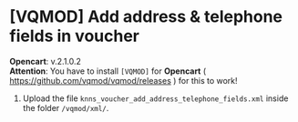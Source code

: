 # [VQMOD] Add address &amp; telephone fields in voucher

**Opencart**: v.2.1.0.2  
**Attention**: You have to install `[VQMOD]` for **Opencart** ( https://github.com/vqmod/vqmod/releases ) for this to work!

1. Upload the file `knns_voucher_add_address_telephone_fields.xml` inside the folder `/vqmod/xml/`.

